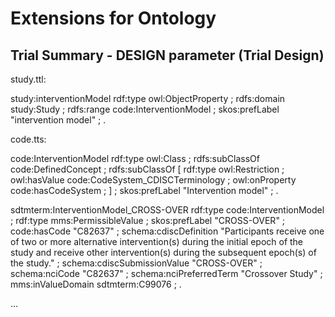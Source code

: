 # Extensions for Ontology

## Trial Summary - DESIGN parameter (Trial Design)




study.ttl:

study:interventionModel
  rdf:type owl:ObjectProperty ;
  rdfs:domain study:Study ;
  rdfs:range code:InterventionModel ;
  skos:prefLabel "intervention model" ;
.


code.tts:

code:InterventionModel
  rdf:type owl:Class ;
  rdfs:subClassOf code:DefinedConcept ;
  rdfs:subClassOf [
      rdf:type owl:Restriction ;
      owl:hasValue code:CodeSystem_CDISCTerminology ;
      owl:onProperty code:hasCodeSystem ;
    ] ;
  skos:prefLabel "Intervention model" ;
.

sdtmterm:InterventionModel_CROSS-OVER
  rdf:type code:InterventionModel ;
  rdf:type mms:PermissibleValue ;
  skos:prefLabel "CROSS-OVER" ;
  code:hasCode "C82637" ;
  schema:cdiscDefinition "Participants receive one of two or more alternative intervention(s) during the initial epoch of the study and receive other intervention(s) during the subsequent epoch(s) of the study." ;
  schema:cdiscSubmissionValue "CROSS-OVER" ;
  schema:nciCode "C82637" ;
  schema:nciPreferredTerm "Crossover Study" ;
  mms:inValueDomain sdtmterm:C99076 ;
.

...